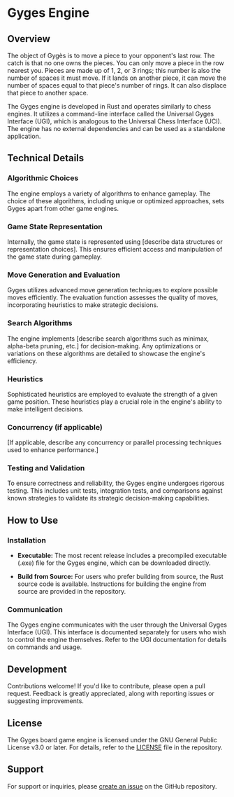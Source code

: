 # Gyges Engine

## Overview

The object of Gygès is to move a piece to your opponent's last row. The catch is that no one owns the pieces. You can only move a piece in the row nearest you. Pieces are made up of 1, 2, or 3 rings; this number is also the number of spaces it must move. If it lands on another piece, it can move the number of spaces equal to that piece's number of rings. It can also displace that piece to another space.

The Gyges engine is developed in Rust and operates similarly to chess engines. It utilizes a command-line interface called the Universal Gyges Interface (UGI), which is analogous to the Universal Chess Interface (UCI). The engine has no external dependencies and can be used as a standalone application.

## Technical Details

### Algorithmic Choices

The engine employs a variety of algorithms to enhance gameplay. The choice of these algorithms, including unique or optimized approaches, sets Gyges apart from other game engines.

### Game State Representation

Internally, the game state is represented using [describe data structures or representation choices]. This ensures efficient access and manipulation of the game state during gameplay.

### Move Generation and Evaluation

Gyges utilizes advanced move generation techniques to explore possible moves efficiently. The evaluation function assesses the quality of moves, incorporating heuristics to make strategic decisions.

### Search Algorithms

The engine implements [describe search algorithms such as minimax, alpha-beta pruning, etc.] for decision-making. Any optimizations or variations on these algorithms are detailed to showcase the engine's efficiency.

### Heuristics

Sophisticated heuristics are employed to evaluate the strength of a given game position. These heuristics play a crucial role in the engine's ability to make intelligent decisions.

### Concurrency (if applicable)

[If applicable, describe any concurrency or parallel processing techniques used to enhance performance.]

### Testing and Validation

To ensure correctness and reliability, the Gyges engine undergoes rigorous testing. This includes unit tests, integration tests, and comparisons against known strategies to validate its strategic decision-making capabilities.

## How to Use

### Installation

- **Executable:** The most recent release includes a precompiled executable (.exe) file for the Gyges engine, which can be downloaded directly.

- **Build from Source:** For users who prefer building from source, the Rust source code is available. Instructions for building the engine from source are provided in the repository.

### Communication

The Gyges engine communicates with the user through the Universal Gyges Interface (UGI). This interface is documented separately for users who wish to control the engine themselves. Refer to the UGI documentation for details on commands and usage.

## Development

Contributions welcome! If you'd like to contribute, please open a pull request. Feedback is greatly appreciated, along with reporting issues or suggesting improvements.

## License

The Gyges board game engine is licensed under the GNU General Public License v3.0 or later. For details, refer to the [LICENSE](link-to-license-file) file in the repository.

## Support

For support or inquiries, please [create an issue](link-to-issues) on the GitHub repository.


